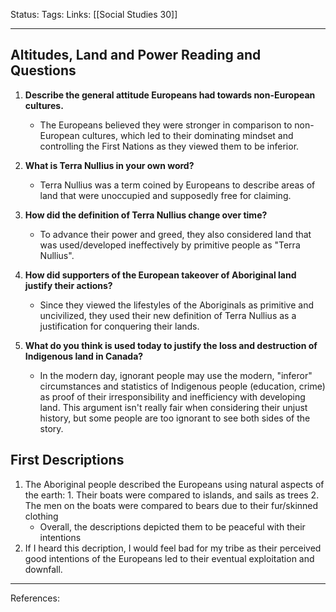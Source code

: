 Status:
Tags:
Links: [[Social Studies 30]]
___
## Altitudes, Land and Power Reading and Questions
1. **Describe the general attitude Europeans had towards non-European cultures.**
	- The Europeans believed they were stronger in comparison to non-European cultures, which led to their dominating mindset and controlling the First Nations as they viewed them to be inferior.

2. **What is Terra Nullius in your own word?**
	- Terra Nullius was a term coined by Europeans to describe areas of land that were unoccupied and supposedly free for claiming.
3. **How did the definition of Terra Nullius change over time?**
	- To advance their power and greed, they also considered land that was used/developed ineffectively by primitive people as "Terra Nullius".
4. **How did supporters of the European takeover of Aboriginal land justify their actions?**
	- Since they viewed the lifestyles of the Aboriginals as primitive and uncivilized, they used their new definition of Terra Nullius as a justification for conquering their lands.
5. **What do you think is used today to justify the loss and destruction of Indigenous land in Canada?**
	- In the modern day, ignorant people may use the modern, "inferor" circumstances and statistics of Indigenous people (education, crime) as proof of their irresponsibility and inefficiency with developing land. This argument isn't really fair when considering their unjust history, but some people are too ignorant to see both sides of the story.
## First Descriptions
1. The Aboriginal people described the Europeans using natural aspects of the earth:
		1. Their boats were compared to islands, and sails as trees
		2. The men on the boats were compared to bears due to their fur/skinned clothing
	- Overall, the descriptions depicted them to be peaceful with their intentions
2. If I heard this decription, I would feel bad for my tribe as their perceived good intentions of the Europeans led to their eventual exploitation and downfall.
___
References: